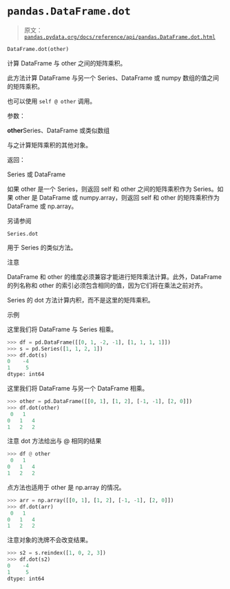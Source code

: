 # `pandas.DataFrame.dot`

> 原文：[`pandas.pydata.org/docs/reference/api/pandas.DataFrame.dot.html`](https://pandas.pydata.org/docs/reference/api/pandas.DataFrame.dot.html)

```py
DataFrame.dot(other)
```

计算 DataFrame 与 other 之间的矩阵乘积。

此方法计算 DataFrame 与另一个 Series、DataFrame 或 numpy 数组的值之间的矩阵乘积。

也可以使用 `self @ other` 调用。

参数：

**other**Series、DataFrame 或类似数组

与之计算矩阵乘积的其他对象。

返回：

Series 或 DataFrame

如果 other 是一个 Series，则返回 self 和 other 之间的矩阵乘积作为 Series。如果 other 是 DataFrame 或 numpy.array，则返回 self 和 other 的矩阵乘积作为 DataFrame 或 np.array。

另请参阅

`Series.dot`

用于 Series 的类似方法。

注意

DataFrame 和 other 的维度必须兼容才能进行矩阵乘法计算。此外，DataFrame 的列名称和 other 的索引必须包含相同的值，因为它们将在乘法之前对齐。

Series 的 dot 方法计算内积，而不是这里的矩阵乘积。

示例

这里我们将 DataFrame 与 Series 相乘。

```py
>>> df = pd.DataFrame([[0, 1, -2, -1], [1, 1, 1, 1]])
>>> s = pd.Series([1, 1, 2, 1])
>>> df.dot(s)
0    -4
1     5
dtype: int64 
```

这里我们将 DataFrame 与另一个 DataFrame 相乘。

```py
>>> other = pd.DataFrame([[0, 1], [1, 2], [-1, -1], [2, 0]])
>>> df.dot(other)
 0   1
0   1   4
1   2   2 
```

注意 dot 方法给出与 @ 相同的结果

```py
>>> df @ other
 0   1
0   1   4
1   2   2 
```

点方法也适用于 other 是 np.array 的情况。

```py
>>> arr = np.array([[0, 1], [1, 2], [-1, -1], [2, 0]])
>>> df.dot(arr)
 0   1
0   1   4
1   2   2 
```

注意对象的洗牌不会改变结果。

```py
>>> s2 = s.reindex([1, 0, 2, 3])
>>> df.dot(s2)
0    -4
1     5
dtype: int64 
```
